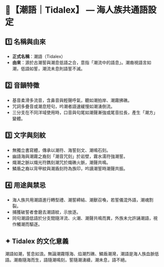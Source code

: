 
# 🌊【潮語｜Tidalex】 — 海人族共通語設定

## 1️⃣ 名稱與由來
- **正式名稱**：潮語（Tidalex）
- **由來**：源於古潮誓與潮息低語之合，意指「潮流中的語息」。潮裔視語言如潮，低語如誓，潮流未息則語誓不滅。

## 2️⃣ 音韻特徵
- 基音柔滑多流音，含鼻音與輕聲呼氣，聽如潮拍岸、潮霧拂礁。
- 咒詞多疊音或潮息短句，吟潮者語速緩慢如潮湧倒流。
- 三分支在不同洋域使用時，口音與句尾如潮聲漸強或尾音拉長，產生「潮方」變體。

## 3️⃣ 文字與刻紋
- 無獨立書寫體，傳承以潮符、海誓刻文、潮鳴石刻。
- 幽語海與潮霧之裔刻「潮音咒刻」於岩壁，霧水濡符強潮誓。
- 熾潮之脈以熾光符鐫刻潮咒於熾礁火脈，潮聲共鳴。
- 鱗盾之裔以背甲紋與潮盾刻符為族印，吟讀潮誓時潮聲共振。

## 4️⃣ 用途與禁忌
- 海人族共用潮語進行轉型禮、潮誓締結、潮獸召喚，若誓儀混外語，潮魂割裂。
- 捕獲破誓者會磨去潮語紋，示放逐。
- 同句潮語低語於分支間隨洋流、火潮、潮聲共鳴而異，外族未允許誦潮語，視作觸潮而驅逐。

## ✦ Tidalex 的文化意義
潮語如潮，誓息如浪。無論潮霧隱海、焰潮烈礁、鱗盾潮灣，潮語是海人族血脈低語。潮裔隨海而生，語隨潮鳴刻，誓隨潮湧續，潮未息，語不絕。
